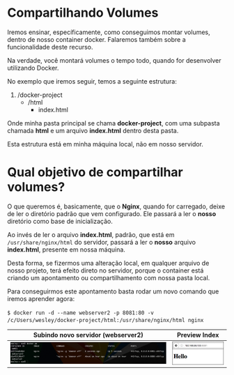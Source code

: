 # Compartilhando Volumes

Iremos ensinar, específicamente, como conseguimos montar volumes, dentro de nosso container docker. Falaremos também sobre a funcionalidade deste recurso.

Na verdade, você montará volumes o tempo todo, quando for desenvolver utilizando Docker.

No exemplo que iremos seguir, temos a seguinte estrutura:

1. /docker-project
    * /html
        * index.html
        
Onde minha pasta principal se chama **docker-project**, com uma subpasta chamada **html** e um arquivo **index.html** dentro desta pasta.

Esta estrutura está em minha máquina local, não em nosso servidor.

# Qual objetivo de compartilhar volumes?

O que queremos é, basicamente, que o **Nginx**, quando for carregado, deixe de ler o diretório padrão que vem configurado. Ele passará a ler o **nosso** diretório como base de inicialização.

Ao invés de ler o arquivo **index.html**, padrão, que está em `/usr/share/nginx/html` do servidor, passará a ler o **nosso** arquivo **index.html**, presente em nossa máquina.

Desta forma, se fizermos uma alteração local, em qualquer arquivo de nosso projeto, terá efeito direto no servidor, porque o container está criando um apontamento ou compartilhamento com nossa pasta local.

Para conseguirmos este apontamento basta rodar um novo comando que iremos aprender agora:

`$ docker run -d --name webserver2 -p 8081:80 -v /c/Users/wesley/docker-project/html:/usr/share/nginx/html nginx`

Subindo novo servidor (**webserver2**) | Preview Index
---------------------------------------| -------------
![Docker Compartilhando Volumes](./images/docker-compartilhando-volume.png "Docker Compartilhando Volume") | ![Docker volume index](./images/docker-volume-index.png "Docker Volume Index")